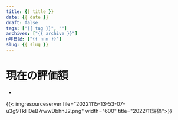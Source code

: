 ```yaml
---
title: {{ title }}
date: {{ date }}
draft: false
tags: ["{{ tag }}", ""]
archives: ["{{ archive }}"]
n年日記: ["{{ nnn }}"]
slug: {{ slug }}
---
```

# 現在の評価額
- 
{{< imgresourceserver file="20221115-13-53-07-u3g9TkH0eB7rwwDbhnJ2.png" width="600" title="2022/11評価">}}
